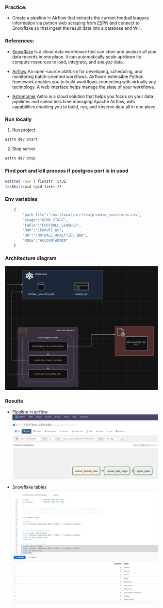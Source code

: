 
### Practice:

- Create a pipeline in Airflow that extracts the current football leagues information via python web scraping from [ESPN](https://www.espn.com.co/) and connect to Snowflake so that ingest the result data into a database and WH.

### References:

- [Snowflake](https://www.mparticle.com/blog/how-does-snowflake-work/)
Is a cloud data warehouse that can store and analyze all your data records in one place. It can automatically scale up/down its compute resources to load, integrate, and analyze data.

- [Airflow](https://airflow.apache.org/docs/apache-airflow/stable/index.html#why-airflow)
An open-source platform for developing, scheduling, and monitoring batch-oriented workflows. Airflow’s extensible Python framework enables you to build workflows connecting with virtually any technology. A web interface helps manage the state of your workflows.

- [Astronomer](https://docs.astronomer.io/astro)
Astro is a cloud solution that helps you focus on your data pipelines and spend less time managing Apache Airflow, with capabilities enabling you to build, run, and observe data all in one place.

### Run locally

1. Run project
```sh
astro dev start
```

2. Stop server
```sh
astro dev stop
```
### Find port and kill process if postgres port is in used
```sh
netstat -aon | findstr :5432
taskkill/pid <pid task> /F
```

### Env variables

```sh
	{
        "path_file":"/usr/local/airflow/premier_positions.csv",
        "stage":"DEMO_STAGE",
        "table":"FOOTBALL_LEAGUES",
        "DWH":"LEAGUES_WS",
        "DB":"FOOTBALL_ANALYTICS_BDD",
        "ROLE":"ACCOUNTADMIN"
    }
```

### Architecture diagram
![Alt text](./resources/diagram.png)



### Results

- Pipeline in airflow
![Alt text](./resources/airflow_result.png)


- Snowflake tables
![Alt text](./resources/snowflake_result.png)